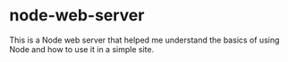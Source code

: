 # node-web-server

This is a Node web server that helped me understand the basics of using Node and how to use it in a simple site.
